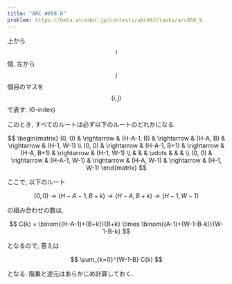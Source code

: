 ```yaml
---
title: "ARC #058 D"
problem: https://beta.atcoder.jp/contests/abc042/tasks/arc058_b
---
```

上から $$ i $$ 個, 左から $$ j $$ 個目のマスを $$ (i, j) $$ で表す. (0-index)

このとき, すべてのルートは必ず以下のルートのどれかになる.

$$
\begin{matrix}
(0, 0) & \rightarrow & (H-A-1, B) & \rightarrow & (H-A, B) & \rightarrow & (H-1, W-1) \\
(0, 0) & \rightarrow & (H-A-1, B+1) & \rightarrow & (H-A, B+1) & \rightarrow & (H-1, W-1) \\
& & & \vdots & & & \\
(0, 0) & \rightarrow & (H-A-1, W-1) & \rightarrow & (H-A, W-1) & \rightarrow & (H-1, W-1)
\end{matrix}
$$

ここで, 以下のルート

$$
(0, 0) \rightarrow (H-A-1, B+k) \rightarrow (H-A, B+k) \rightarrow (H-1, W-1)
$$

の組み合わせの数は,

$$
C(k) = \binom{(H-A-1)+(B+k)}{B+k} \times \binom{(A-1)+(W-1-B-k)}{W-1-B-k}
$$

となるので, 答えは

$$
\sum_{k=0}^{W-1-B} C(k)
$$

となる. 階乗と逆元はあらかじめ計算しておく.
